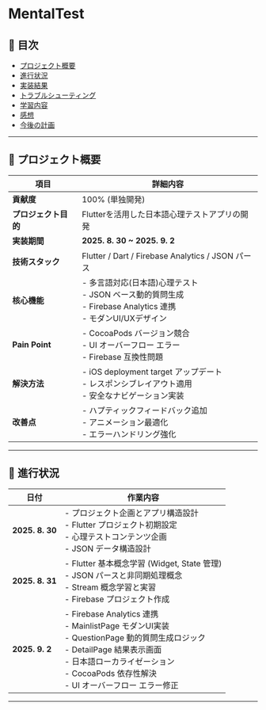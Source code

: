 # **MentalTest**

## 📌 目次
- [プロジェクト概要](#プロジェクト概要)
- [進行状況](#進行状況)
- [実装結果](#実装結果)
- [トラブルシューティング](#トラブルシューティング)
- [学習内容](#学習内容)
- [感想](#感想)
- [今後の計画](#今後の計画)

---

## 📌 プロジェクト概要

| 項目            | 詳細内容                                                                 |
|-----------------|-----------------------------------------------------------------------|
| **貢献度**       | 100% (単独開発)                                                        |
| **プロジェクト目的** | Flutterを活用した日本語心理テストアプリの開発 |
| **実装期間**    | **2025. 8. 30 ~ 2025. 9. 2**                                              |
| **技術スタック**    | Flutter / Dart / Firebase Analytics / JSON パース   |
| **核心機能**    | - 多言語対応(日本語)心理テスト<br>- JSON ベース動的質問生成<br>- Firebase Analytics 連携<br>- モダンUI/UXデザイン |
| **Pain Point**   | - CocoaPods バージョン競合<br>- UI オーバーフロー エラー<br>- Firebase 互換性問題  |
| **解決方法**    | - iOS deployment target アップデート<br>- レスポンシブレイアウト適用<br>- 安全なナビゲーション実装 |
| **改善点**    | - ハプティックフィードバック追加<br>- アニメーション最適化<br>- エラーハンドリング強化 |

---

## 📌 進行状況

| 日付           | 作業内容                                                                                             |
|----------------|----------------------------------------------------------------------------------------------------|
| **2025. 8. 30** | - プロジェクト企画とアプリ構造設計<br>- Flutter プロジェクト初期設定<br>- 心理テストコンテンツ企画<br>- JSON データ構造設計 |
| **2025. 8. 31** | - Flutter 基本概念学習 (Widget, State 管理)<br>- JSON パースと非同期処理概念<br>- Stream 概念学習と実習<br>- Firebase プロジェクト作成 |
| **2025. 9. 2** | - Firebase Analytics 連携<br>- MainlistPage モダンUI実装<br>- QuestionPage 動的質問生成ロジック<br>- DetailPage 結果表示画面<br>- 日本語ローカライゼーション<br>- CocoaPods 依存性解決<br>- UI オーバーフロー エラー修正 |

---
